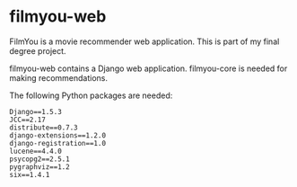 filmyou-web
=====================

FilmYou is a movie recommender web application. This is part of my final degree project.

filmyou-web contains a Django web application. filmyou-core is needed for making recommendations.

The following Python packages are needed:
```
Django==1.5.3
JCC==2.17
distribute==0.7.3
django-extensions==1.2.0
django-registration==1.0
lucene==4.4.0
psycopg2==2.5.1
pygraphviz==1.2
six==1.4.1
```

